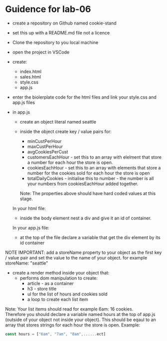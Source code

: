 # Guidence for lab-06

- create a repository on Github named cookie-stand
- set this up with a README.md file not a licence
- Clone the repository to you local machine
- open the project in VSCode
- create:
  - index.html
  - sales.html
  - style.css
  - app.js
- enter the biolerplate code for the html files and link your style.css and app.js files
- in app.js

  - create an object literal named seattle
  - inside the object create key / value pairs for:

    - minCustPerHour
    - maxCustPerHour
    - avgCookiesPerCust
    - customersEachHour - set this to an array with elelment that store a number for each hour the store is open.
    - cookiesEachHour - set this to an array with elements that store a number for the cookies sold for each hour the store is open
    - totalDailyCookies - initialise this to number - the number is all your numbers from cookiesEachHour added together.

    Note: The properties above should have hard coded values at this stage.

  In your html file:

  - inside the body element nest a div and give it an id of container.

  In your app.js file:

  - at the top of the file declare a variable that get the div element by its id container

NOTE IMPORTANT: add a storeName property to your object as the first key / value pair and set the value to the name of your object. for example storeName: "seattle"

- create a render method inside your object that:
  - performs dom manipulation to create:
    - article - as a container
    - h3 - store title
    - ul for the list of hours and cookies sold
    - a loop to create each list item

Note: Your list items should read for example 6am: 16 cookies.  
Therefore you should declare a variable named hours at the top of app.js (outside of your object not inside your object). This should be eqaul to an array that stores strings for each hour the store is open. Example:

```javascript
const hours = ["6am", "7am", "8am",......ect]
```
